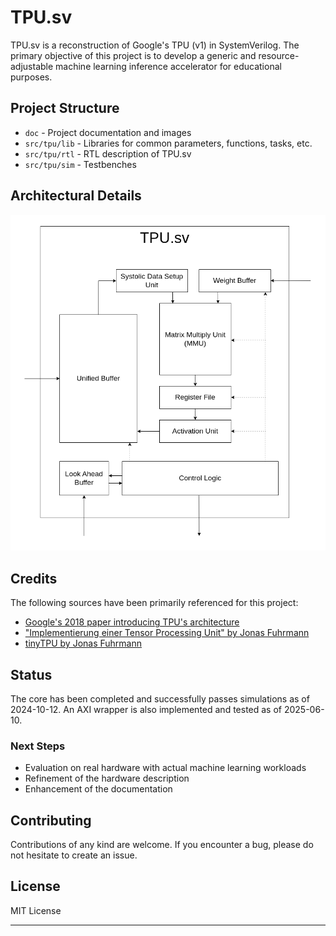 # TPU.sv

TPU.sv is a reconstruction of Google's TPU (v1) in SystemVerilog. The primary objective of this project is to develop a generic and resource-adjustable machine learning inference accelerator for educational purposes.

## Project Structure

- `doc` - Project documentation and images
- `src/tpu/lib` - Libraries for common parameters, functions, tasks, etc.
- `src/tpu/rtl` - RTL description of TPU.sv
- `src/tpu/sim` - Testbenches

## Architectural Details

<picture>
  <source
    srcset="doc/architecture_dark.png"
    media="(prefers-color-scheme: dark)"
  />
  <source
    srcset="doc/architecture_light.png"
    media="(prefers-color-scheme: light), (prefers-color-scheme: no-preference)"
  />
  <img src="doc/architecture_light.png" alt="Architecture Diagram" />
</picture>

## Credits

The following sources have been primarily referenced for this project:

- [Google's 2018 paper introducing TPU's architecture](https://arxiv.org/abs/1704.04760)
- ["Implementierung einer Tensor Processing Unit" by Jonas Fuhrmann](https://reposit.haw-hamburg.de/handle/20.500.12738/8527)
- [tinyTPU by Jonas Fuhrmann](https://github.com/jofrfu/tinyTPU/)

## Status

The core has been completed and successfully passes simulations as of 2024-10-12. An AXI wrapper is also implemented and tested as of 2025-06-10.

### Next Steps

- Evaluation on real hardware with actual machine learning workloads
- Refinement of the hardware description
- Enhancement of the documentation

## Contributing

Contributions of any kind are welcome. If you encounter a bug, please do not hesitate to create an issue.

## License

MIT License

---